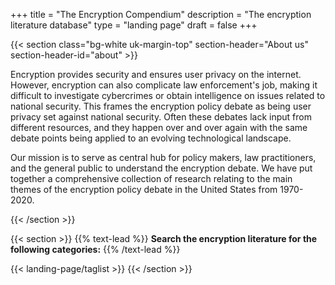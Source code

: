 +++
title = "The Encryption Compendium"
description = "The encryption literature database"
type = "landing page"
draft = false
+++

<!-- About -->

{{< section
  class="bg-white uk-margin-top"
  section-header="About us"
  section-header-id="about" >}}

<p>
  Encryption provides security and ensures user privacy on the internet.
  However, encryption can also complicate law enforcement's job, making it
  difficult to investigate cybercrimes or obtain intelligence on issues related
  to national security. This frames the encryption policy debate as being user
  privacy set against national security. Often these debates lack input from
  different resources, and they happen over and over again with the same debate
  points being applied to an evolving technological landscape.
</p>

<p>
  Our mission is to serve as central hub for policy makers, law practitioners,
  and the general public to understand the encryption debate. We have put
  together a comprehensive collection of research relating to the main themes of
  the encryption policy debate in the United States from 1970-2020.
</p>

{{< /section >}}

<!-- Tag search -->
{{< section >}}
{{% text-lead %}}
**Search the encryption literature for the following categories:**
{{% /text-lead %}}

{{< landing-page/taglist >}}
{{< /section >}}
